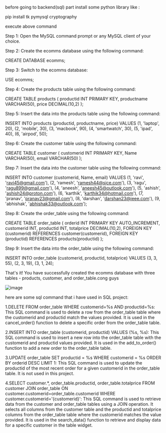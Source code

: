 before going to backend(sql) part install some python library like :

pip install tk pymysql cryptography 

execute above command 

Step 1: Open the MySQL command prompt or any MySQL client of your choice.

Step 2: Create the ecomms database using the following command:


CREATE DATABASE ecomms;

Step 3: Switch to the ecomms database:


USE ecomms;

Step 4: Create the products table using the following command:



CREATE TABLE products (
  productid INT PRIMARY KEY,
  productname VARCHAR(50),
  price DECIMAL(10,2)
);


Step 5: Insert the data into the products table using the following command:



INSERT INTO products (productid, productname, price) VALUES
(1, 'laptop', 20),
(2, 'mobile', 30),
(3, 'macbook', 90),
(4, 'smartwatch', 30),
(5, 'ipad', 40),
(6, 'airpod', 50);



Step 6: Create the customer table using the following command:



CREATE TABLE customer (
  customerid INT PRIMARY KEY,
  Name VARCHAR(50),
  email VARCHAR(50)
);



Step 7: Insert the data into the customer table using the following command:



INSERT INTO customer (customerid, Name, email) VALUES
(1, 'ravi', 'ravi45@gmail.com'),
(2, 'ramesh', 'ramesh44@sjce.com'),
(3, 'ragu', 'ragu899@gmail.com'),
(4, 'aneesh', 'aneesh45@outlook.com'),
(5, 'ashish', 'ashish24@proton.com'),
(6, 'karthik', 'karthik34@hotmail.com'),
(7, 'pranav', 'pranav23@gmail.com'),
(8, 'darshan', 'darshan23@ieee.com'),
(9, 'abhishak', 'abhishak33@outlook.com');



Step 8: Create the order_table using the following command:



CREATE TABLE order_table (
    orderid INT PRIMARY KEY AUTO_INCREMENT,
    customerid INT,
    productid INT,
    totalprice DECIMAL(10,2),
    FOREIGN KEY (customerid) REFERENCES customer(customerid),
    FOREIGN KEY (productid) REFERENCES products(productid)
);


Step 9: Insert the data into the order_table using the following command:

INSERT INTO order_table (customerid, productid, totalprice)
VALUES (3, 3, 55), (2, 3, 19), (3, 1, 24);




That's it! You have successfully created the ecomms database with three tables - products, customer, and order_table.cong guys


![image](https://user-images.githubusercontent.com/79183768/230646259-95909489-413a-4b2c-a44e-30779af6a3fe.png)



here are some sql command that i have used in SQL project:

1.DELETE FROM order_table WHERE customerid=%s AND productid=%s: This SQL command is used to delete a row from the order_table table where the customerid and productid match the values provided. It is used in the cancel_order() function to delete a specific order from the order_table table.

2.INSERT INTO order_table (customerid, productid) VALUES (%s, %s): This SQL command is used to insert a new row into the order_table table with the customerid and productid values provided. It is used in the add_to_order() function to add a new order to the order_table table.

3.UPDATE order_table SET productid = %s WHERE customerid = %s ORDER BY orderid DESC LIMIT 1: This SQL command is used to update the productid of the most recent order for a given customerid in the order_table table. It is not used in this project.

4.SELECT customer.*, order_table.productid, order_table.totalprice FROM customer JOIN order_table ON customer.customerid=order_table.customerid WHERE customer.customerid='{customerid}': This SQL command is used to retrieve data from the customer and order_table tables using a JOIN operation. It selects all columns from the customer table and the productid and totalprice columns from the order_table table where the customerid matches the value provided. It is used in the search_data() function to retrieve and display data for a specific customer in the table widget.

